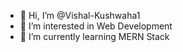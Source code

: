 - 👋 Hi, I’m @Vishal-Kushwaha1
- 👀 I’m interested in Web Development
- 🌱 I’m currently learning MERN Stack

<!---
Vishal-Kushwaha1/Vishal-Kushwaha1 is a ✨ special ✨ repository because its `README.md` (this file) appears on your GitHub profile.
You can click the Preview link to take a look at your changes.
--->
